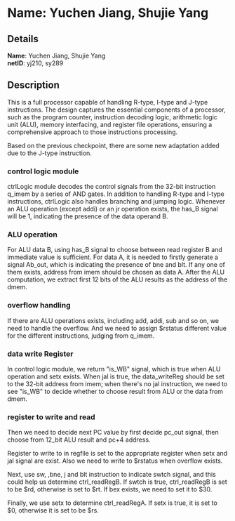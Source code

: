 # Name: Yuchen Jiang, Shujie Yang

## Details
**Name**: Yuchen Jiang, Shujie Yang  
**netID**: yj210, sy289


## Description
This is a full processor capable of handling R-type, I-type and J-type instructions. The design captures the essential components of a processor, such as the program counter, instruction decoding logic, arithmetic logic unit (ALU), memory interfacing, and register file operations, ensuring a comprehensive approach to those instructions processing.

Based on the previous checkpoint, there are some new adaptation added due to the J-type instruction. 

### control logic module
ctrlLogic module decodes the control signals from the 32-bit instruction q_imem by a series of AND gates.  In addition to handling R-type and I-type instructions, ctrlLogic also handles branching and jumping logic. Whenever an ALU operation (except addi) or an jr operation exists, the has_B signal will be 1, indicating the presence of the data operand B. 

### ALU operation
For ALU data B, using has_B signal to choose between read register B and immediate value is sufficient. For data A, it is needed to firstly generate a signal Ab_out, which is indicating the presence of bne and blt. If any one of them exists, address from imem should be chosen as data A. After the ALU computation, we extract first 12 bits of the ALU results as the address of the dmem.

### overflow handling
If there are ALU operations exists, including add, addi, sub and so on, we need to handle the overflow. And we need to assign $rstatus different value for the different instructions, judging from q_imem.

### data write Register
In control logic module, we return "is_WB" signal, which is true when ALU operation and setx exists. When jal is true, the data_writeReg should be set to the 32-bit address from imem; when there's no jal instruction, we need to see "is_WB" to decide whether to choose result from ALU or the data from dmem.

### register to write and read
Then we need to decide next PC value by first decide pc_out signal, then choose from 12_bit ALU result and pc+4 address. 

Register to write to in regfile is set to the appropriate register when setx and jal signal are exist. Also we need to write to $rstatus when overflow exists.

Next, use sw, ,bne, j and blt instruction to indicate swtch signal, and this could help us determine ctrl_readRegB. If swtch is true, ctrl_readRegB is set to be $rd, otherwise is set to $rt. If bex exists, we need to set it to $30.

Finally, we use setx to determine ctrl_readRegA. If setx is true, it is set to $0, otherwise it is set to be $rs.